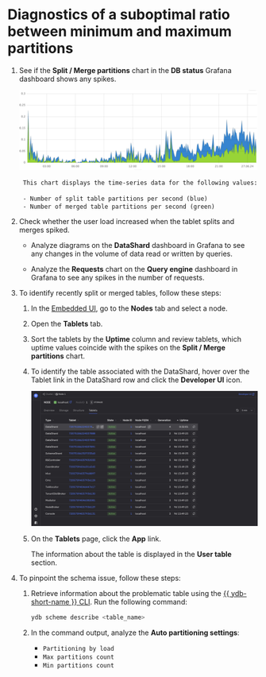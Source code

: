 # Diagnostics of a suboptimal ratio between minimum and maximum partitions

1. See if the **Split / Merge partitions** chart in the **DB status** Grafana dashboard shows any spikes.

    ![](../_assets/splits-merges.png)

        This chart displays the time-series data for the following values:

        - Number of split table partitions per second (blue)
        - Number of merged table partitions per second (green)

1. Check whether the user load increased when the tablet splits and merges spiked.

    <!-- TODO: Add user load charts -->

    - Analyze diagrams on the **DataShard** dashboard in Grafana to see any changes in the volume of data read or written by queries.

    - Analyze the **Requests** chart on the **Query engine** dashboard in Grafana to see any spikes in the number of requests.

1. To identify recently split or merged tables, follow these steps:

    1. In the [Embedded UI](../../../../../reference/embedded-ui/index.md), go to the **Nodes** tab and select a node.

    1. Open the **Tablets** tab.

    1. Sort the tablets by the **Uptime** column and review tablets, which uptime values coincide with the spikes on the **Split / Merge partitions** chart.

    1. To identify the table associated with the DataShard, hover over the Tablet link in the DataShard row and click the **Developer UI** icon.

        ![](../_assets/splits-merges-tablets-devui.png)

    1. On the **Tablets** page, click the **App** link.

        The information about the table is displayed in the **User table <table-name>** section.

1. To pinpoint the schema issue, follow these steps:

    1. Retrieve information about the problematic table using the [{{ ydb-short-name }} CLI](../../../../../reference/ydb-cli/index.md). Run the following command:

        ```bash
        ydb scheme describe <table_name>
        ```

    1. In the command output, analyze the **Auto partitioning settings**:

        * `Partitioning by load`
        * `Max partitions count`
        * `Min partitions count`

